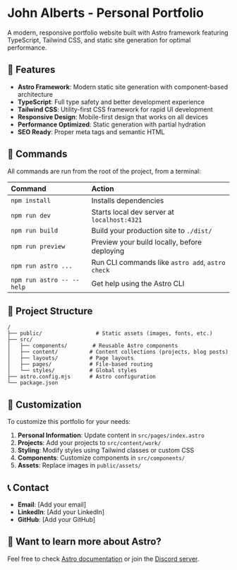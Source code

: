 # John Alberts - Personal Portfolio

A modern, responsive portfolio website built with Astro framework featuring TypeScript, Tailwind CSS, and static site generation for optimal performance.

## 🚀 Features

- **Astro Framework**: Modern static site generation with component-based architecture
- **TypeScript**: Full type safety and better development experience
- **Tailwind CSS**: Utility-first CSS framework for rapid UI development
- **Responsive Design**: Mobile-first design that works on all devices
- **Performance Optimized**: Static generation with partial hydration
- **SEO Ready**: Proper meta tags and semantic HTML

## 🧞 Commands

All commands are run from the root of the project, from a terminal:

| Command                   | Action                                           |
| :------------------------ | :----------------------------------------------- |
| `npm install`             | Installs dependencies                            |
| `npm run dev`             | Starts local dev server at `localhost:4321`      |
| `npm run build`           | Build your production site to `./dist/`          |
| `npm run preview`         | Preview your build locally, before deploying     |
| `npm run astro ...`       | Run CLI commands like `astro add`, `astro check` |
| `npm run astro -- --help` | Get help using the Astro CLI                     |

## 📁 Project Structure

```text
/
├── public/                 # Static assets (images, fonts, etc.)
├── src/
│   ├── components/        # Reusable Astro components
│   ├── content/          # Content collections (projects, blog posts)
│   ├── layouts/          # Page layouts
│   ├── pages/            # File-based routing
│   └── styles/           # Global styles
├── astro.config.mjs      # Astro configuration
└── package.json
```

## 🎨 Customization

To customize this portfolio for your needs:

1. **Personal Information**: Update content in `src/pages/index.astro`
2. **Projects**: Add your projects to `src/content/work/`
3. **Styling**: Modify styles using Tailwind classes or custom CSS
4. **Components**: Customize components in `src/components/`
5. **Assets**: Replace images in `public/assets/`

## 📞 Contact

- **Email**: [Add your email]
- **LinkedIn**: [Add your LinkedIn]
- **GitHub**: [Add your GitHub]

## 👀 Want to learn more about Astro?

Feel free to check [Astro documentation](https://docs.astro.build) or join the [Discord server](https://astro.build/chat).

